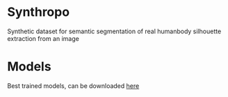 # Synthropo
Synthetic dataset for semantic segmentation of real humanbody silhouette extraction from an image

# Models
Best trained models, can be downloaded <a href="https://drive.google.com/drive/folders/1r1d9xq2UGvvRvlSP4Cc_vk94SY0j7wHE">here</a>
